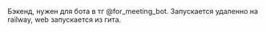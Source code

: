 Бэкенд, нужен для бота в тг @for_meeting_bot. Запускается удаленно на railway, web запускается из гита.
